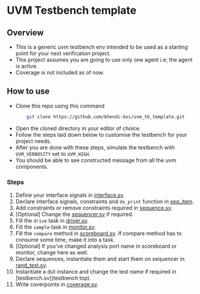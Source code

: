 # UVM Testbench template

## Overview

- This is a generic uvm testbench env intended to be used as a starting point for your next verification project.
- This project assumes you are going to use only one agent i.e; the agent is active.
- Coverage is not included as of now.

## How to use

- Clone this repo using this command
  ```bash
      git clone https://github.com/bhendi-boi/uvm_tb_template.git
  ```
- Open the cloned directory in your editor of choice.
- Follow the steps laid down below to customise the testbench for your project needs.
- After you are done with these steps, simulate the testbench with `UVM_VERBOSITY` set to `UVM_HIGH`.
- You should be able to see constructed message from all the uvm components.

### Steps

1. Define your interface signals in [interface.sv](interface).
2. Declare interface signals, constraints and `do_print` function in [seq_item](seq_item.sv).
3. Add constraints or remove constraints required in [sequence.sv](sequence).
4. [Optional] Change the [sequencer.sv](sequencer) if required.
5. Fill the `drive` task in [driver.sv](driver).
6. Fill the `sample` task in [monitor.sv](monitor).
7. Fill the `compare` method in [scoreboard.sv](scoreboard). If compare method has to consume some time, make it into a task.
8. [Optional] If you've changed analysis port name in scoreboard or monitor, change here as well.
9. Declare sequences, instantiate them and start them on sequencer in [rand_test.sv](rand_test).
10. Instantiate a dut instance and change the test name if required in [testbench.sv](testbench top).
11. Write coverpoints in [coverage.sv](coverage).
